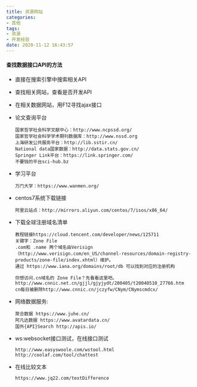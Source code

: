 ```yaml
---
title: 资源网站
categories: 
- 其他
tags: 
- 资源
- 开发经验
date: 2020-11-12 16:43:57
---
```


#### 查找数据接口API的方法

- 直接在搜索引擎中搜索相关API

- 查找相关网站，查看是否开发API

- 在相关数据网站，用F12寻找ajax接口

- 论文查询平台

  ```
  国家哲学社会科学文献中心：http://www.ncpssd.org/
  国家哲学社会科学学术期刊数据库：http://www.nssd.org
  上海研发公共服务平台：http://lib.sstir.cn/
  National data国家数据：http://data.stats.gov.cn/
  Springer Link平台：https://link.springer.com/
  不要钱的平台sci-hub.bz
  ```

- 学习平台

  ```
  万门大学：https://www.wanmen.org/
  ```

- centos7系统下载链接

  ```
  阿里云站点：http://mirrors.aliyun.com/centos/7/isos/x86_64/
  ```

- 下载全球注册域名清单

  ```
  教程链接https://cloud.tencent.com/developer/news/125711
  关键字：Zone File
  .com和 .name 两个域名由Verisign（http://www.verisign.com/en_US/channel-resources/domain-registry-products/zone-file/index.xhtml）维护。
  通过 https://www.iana.org/domains/root/db 可以找到对应的注册机构
  
  你想访问.cn域名的 Zone File？先看看这里吧。
  http://www.cnnic.net.cn/gjjl/gjyjydt/200405/t20040510_27766.htm
  cn每日被删除http://www.cnnic.cn/jczyfw/CNym/CNymscmdcx/
  ```

- 网络数据服务:

  ```
  聚合数据 https://www.juhe.cn/
  阿凡达数据 https://www.avatardata.cn/
  国外{API}Search http://apis.io/
  ```

- ws:websocket接口测试，在线接口测试

  ```
  http://www.easyswoole.com/wstool.html
  http://coolaf.com/tool/chattest
  ```

- 在线比较文本

  ```
  https://www.jq22.com/textDifference
  ```
